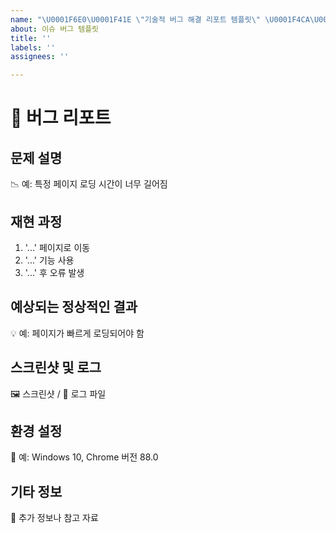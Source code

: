 ```yaml
---
name: "\U0001F6E0️\U0001F41E \"기술적 버그 해결 리포트 템플릿\" \U0001F4CA\U0001F527"
about: 이슈 버그 템플릿
title: ''
labels: ''
assignees: ''

---
```


# 🐞 버그 리포트

## 문제 설명

<!-- 발생한 버그에 대한 상세한 설명 -->
📉 예: 특정 페이지 로딩 시간이 너무 길어짐

## 재현 과정

<!-- 문제를 재현하기 위한 단계 -->

1. '...' 페이지로 이동
2. '...' 기능 사용
3. '...' 후 오류 발생

## 예상되는 정상적인 결과

<!-- 정상적인 상황에서 기대되는 결과 설명 -->
💡 예: 페이지가 빠르게 로딩되어야 함

## 스크린샷 및 로그

<!-- 문제를 보여주는 스크린샷 또는 로그 파일 첨부 -->
🖼️ 스크린샷 / 📜 로그 파일

## 환경 설정

<!-- 문제가 발생한 환경(운영체제, 브라우저 등)에 대한 정보 -->
🔧 예: Windows 10, Chrome 버전 88.0

## 기타 정보

<!-- 문제 해결에 도움이 될 수 있는 기타 유용한 정보 -->
📎 추가 정보나 참고 자료
